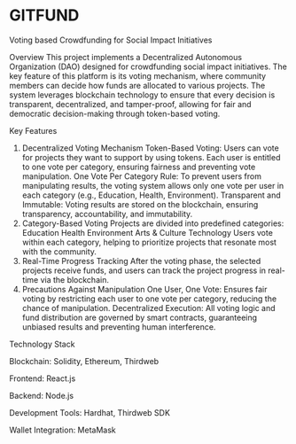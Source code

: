 # GITFUND

Voting based Crowdfunding for Social Impact Initiatives

Overview
This project implements a Decentralized Autonomous Organization (DAO) designed for crowdfunding social impact initiatives. The key feature of this platform is its voting mechanism, where community members can decide how funds are allocated to various projects. The system leverages blockchain technology to ensure that every decision is transparent, decentralized, and tamper-proof, allowing for fair and democratic decision-making through token-based voting.

Key Features
1. Decentralized Voting Mechanism
Token-Based Voting: Users can vote for projects they want to support by using tokens. Each user is entitled to one vote per category, ensuring fairness and preventing vote manipulation.
One Vote Per Category Rule: To prevent users from manipulating results, the voting system allows only one vote per user in each category (e.g., Education, Health, Environment).
Transparent and Immutable: Voting results are stored on the blockchain, ensuring transparency, accountability, and immutability.
2. Category-Based Voting
Projects are divided into predefined categories:
Education
Health
Environment
Arts & Culture
Technology
Users vote within each category, helping to prioritize projects that resonate most with the community.
3. Real-Time Progress Tracking
After the voting phase, the selected projects receive funds, and users can track the project progress in real-time via the blockchain.
4. Precautions Against Manipulation
One User, One Vote: Ensures fair voting by restricting each user to one vote per category, reducing the chance of manipulation.
Decentralized Execution: All voting logic and fund distribution are governed by smart contracts, guaranteeing unbiased results and preventing human interference.


Technology Stack

Blockchain: Solidity, Ethereum, Thirdweb

Frontend: React.js

Backend: Node.js

Development Tools: Hardhat, Thirdweb SDK

Wallet Integration: MetaMask

